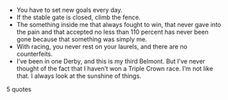  - You have to set new goals every day.
 - If the stable gate is closed, climb the fence.
 - The something inside me that always fought to win, that never gave into the pain and that accepted no less than 110 percent has never been gone because that something was simply me.
 - With racing, you never rest on your laurels, and there are no counterfeits.
 - I’ve been in one Derby, and this is my third Belmont. But I’ve never thought of the fact that I haven’t won a Triple Crown race. I’m not like that. I always look at the sunshine of things.

5 quotes